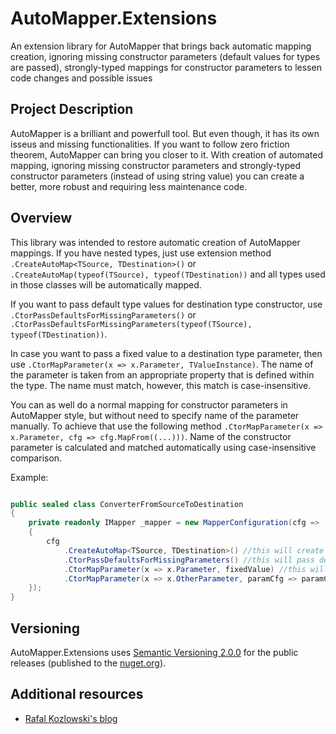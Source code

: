 # AutoMapper.Extensions
An extension library for AutoMapper that brings back automatic mapping creation, ignoring missing constructor parameters (default values for types are passed), strongly-typed mappings for constructor parameters to lessen code changes and possible issues

## Project Description
AutoMapper is a brilliant and powerfull tool. But even though, it has its own isseus and missing functionalities. If you want to follow zero friction theorem, AutoMapper can bring you closer to it. With creation of automated mapping, ignoring missing constructor parameters and strongly-typed constructor parameters (instead of using string value) you can create a better, more robust and requiring less maintenance code.

## Overview
This library was intended to restore automatic creation of AutoMapper mappings. If you have nested types, just use extension method `.CreateAutoMap<TSource, TDestination>()` or `.CreateAutoMap(typeof(TSource), typeof(TDestination))` and all types used in those classes will be automatically mapped. 

If you want to pass default type values for destination type constructor, use `.CtorPassDefaultsForMissingParameters()` or `.CtorPassDefaultsForMissingParameters(typeof(TSource), typeof(TDestination))`.

In case you want to pass a fixed value to a destination type parameter, then use `.CtorMapParameter(x => x.Parameter, TValueInstance)`. The name of the parameter is taken from an appropriate property that is defined within the type. The name must match, however, this match is case-insensitive.  

You can as well do a normal mapping for constructor parameters in AutoMapper style, but without need to specify name of the parameter manually. To achieve that use the following method `.CtorMapParameter(x => x.Parameter, cfg => cfg.MapFrom((...)))`. Name of the constructor parameter is calculated and matched automatically using case-insensitive comparison.

Example:

```c#

public sealed class ConverterFromSourceToDestination
{
	private readonly IMapper _mapper = new MapperConfiguration(cfg => 
	{
		cfg
			.CreateAutoMap<TSource, TDestination>() //this will create a map for those two mentioned types and all types they use for properties
			.CtorPassDefaultsForMissingParameters() //this will pass default parameters for TDestination constructor 
			.CtorMapParameter(x => x.Parameter, fixedValue) //this will pass an object with name fixedValue as a parameter for constructor parameter with a name that matches `Parameter`
			.CtorMapParameter(x => x.OtherParameter, paramCfg => paramCfg.MapFrom((...))); //this will allow you to create custom configuration for constructor parameter but using strongly-typed way and not magic strings
	});
}
```

## Versioning

AutoMapper.Extensions uses [Semantic Versioning 2.0.0](http://semver.org/spec/v2.0.0.html) for the public releases (published to the [nuget.org](https://www.nuget.org/)).

## Additional resources

* [Rafal Kozlowski's blog](https://rafalkozlowski.engineer)
